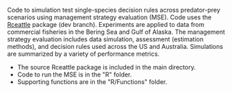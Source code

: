 Code to simulation test single-species decision rules across predator-prey scenarios using management strategy evaluation (MSE). Code uses the [Rceattle](https://github.com/grantdadams/Rceattle/tree/dev) package (dev branch). Experiments are applied to data from commercial fisheries in the Bering Sea and Gulf of Alaska. The management strategy evaluation includes data simulation, assessment (estimation methods), and decision rules used across the US and Australia. Simulations are summarized by a variety of performance metrics.

- The source Rceattle package is included in the main directory.
- Code to run the MSE is in the "R" folder.
- Supporting functions are in the "R/Functions" folder.

